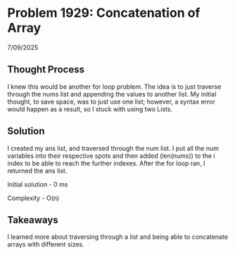 # Problem 1929: Concatenation of Array

7/09/2025

## Thought Process
I knew this would be another for loop problem. The idea is to just traverse through the nums list and appending the values to another list. My initial thought, to save space, was to just use one list; however, a syntax error would happen as a result, so I stuck with using two Lists. 

##  Solution
I created my ans list, and traversed through the num list. I put all the num variables into their respective spots and then added     (len(nums)) to the i index to be able to reach the further indexes. After the for loop ran, I returned the ans list. 

Initial solution - 0 ms

Complexity - O(n)

## Takeaways
I learned more about traversing through a list and being able to concatenate arrays with different sizes.
